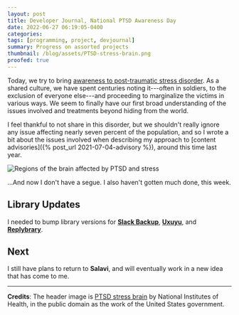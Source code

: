 ```yaml
---
layout: post
title: Developer Journal, National PTSD Awareness Day
date: 2022-06-27 06:19:05-0400
categories:
tags: [programming, project, devjournal]
summary: Progress on assorted projects
thumbnail: /blog/assets/PTSD-stress-brain.png
proofed: true
---
```


Today, we try to bring [awareness to post-traumatic stress disorder](https://en.wikipedia.org/wiki/National_PTSD_Awareness_Day).  As a shared culture, we have spent centuries noting it---often in soldiers, to the exclusion of everyone else---and proceeding to marginalize the victims in various ways.  We seem to finally have our first broad understanding of the issues involved and treatments beyond hiding from the world.

I feel thankful to not share in this disorder, but we shouldn't really ignore any issue affecting nearly seven percent of the population, and so I wrote a bit about the issues involved when describing my approach to [content advisories]({% post_url 2021-07-04-advisory %}), around this time last year.

![Regions of the brain affected by PTSD and stress](/blog/assets/PTSD-stress-brain.png "I imagine that this would feel highly traumatic if the depicted brain belonged to one of us...")

...And now I don't have a segue.  I also haven't gotten much done, this week.

## Library Updates

I needed to bump library versions for [**Slack Backup**](https://github.com/jcolag/SlackBackup), [**Uxuyu**](https://github.com/jcolag/Uxuyu), and [**Replybrary**](https://github.com/jcolag/library-twitterbot).

## Next

I still have plans to return to **Salavi**, and will eventually work in a new idea that has come to me.

* * *

**Credits**:  The header image is [PTSD stress brain](https://commons.wikimedia.org/wiki/File:PTSD_stress_brain.gif) by National Institutes of Health, in the public domain as the work of the United States government.
